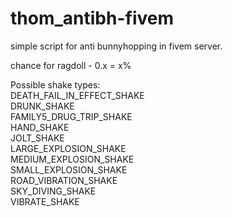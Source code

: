 # thom_antibh-fivem
simple script for anti bunnyhopping in fivem server.


chance for ragdoll - 0.x = x%





Possible shake types:  
DEATH_FAIL_IN_EFFECT_SHAKE  
DRUNK_SHAKE  
FAMILY5_DRUG_TRIP_SHAKE  
HAND_SHAKE  
JOLT_SHAKE  
LARGE_EXPLOSION_SHAKE  
MEDIUM_EXPLOSION_SHAKE  
SMALL_EXPLOSION_SHAKE  
ROAD_VIBRATION_SHAKE  
SKY_DIVING_SHAKE  
VIBRATE_SHAKE  
